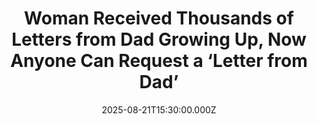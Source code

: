---
title: "Woman Received Thousands of Letters from Dad Growing Up, Now Anyone Can Request a ‘Letter from Dad’"
date: 2025-08-21T15:30:00.000Z
category: Human Kindness
externalLink: "https://www.goodnewsnetwork.org/woman-received-thousands-of-letters-from-dad-growing-up-now-anyone-can-request-a-letter-from-dad/"
image: ""
excerpt: "A woman who was blessed with a loving father as her pen pal while growing up has decided to share her gift—her father—with the world. Starting the Dad Letter Project, she’s now connecting the love of letter writing among a group of fathers with a world of lonely, discouraged, or simply curious people. The story […] The post Woman Received…"
---